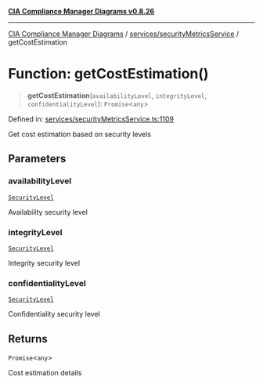 [**CIA Compliance Manager Diagrams v0.8.26**](../../../README.md)

***

[CIA Compliance Manager Diagrams](../../../modules.md) / [services/securityMetricsService](../README.md) / getCostEstimation

# Function: getCostEstimation()

> **getCostEstimation**(`availabilityLevel`, `integrityLevel`, `confidentialityLevel`): `Promise`\<`any`\>

Defined in: [services/securityMetricsService.ts:1109](https://github.com/Hack23/cia-compliance-manager/blob/168f1311621722afef33b264085d8ac99d4a3213/src/services/securityMetricsService.ts#L1109)

Get cost estimation based on security levels

## Parameters

### availabilityLevel

[`SecurityLevel`](../../../types/cia/type-aliases/SecurityLevel.md)

Availability security level

### integrityLevel

[`SecurityLevel`](../../../types/cia/type-aliases/SecurityLevel.md)

Integrity security level

### confidentialityLevel

[`SecurityLevel`](../../../types/cia/type-aliases/SecurityLevel.md)

Confidentiality security level

## Returns

`Promise`\<`any`\>

Cost estimation details
